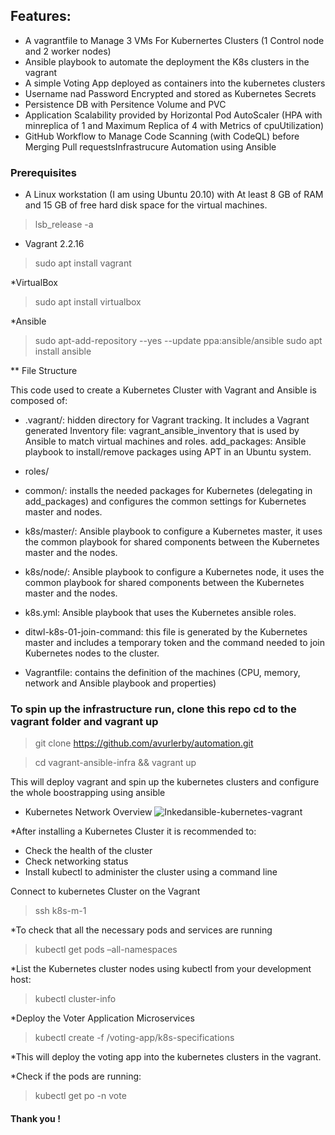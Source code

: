 
## Features:

- A vagrantfile to Manage 3 VMs For Kubernertes Clusters (1 Control node and 2 worker nodes)
- Ansible playbook to automate the deployment the K8s clusters in the vagrant
- A simple Voting App deployed as containers into the kubernetes clusters
- Username nad Password Encrypted and stored as Kubernetes Secrets
- Persistence DB with Persitence Volume and PVC
- Application Scalability provided by Horizontal Pod AutoScaler (HPA with minreplica of 1 and Maximum Replica of 4 with Metrics of cpuUtilization)
- GitHub Workflow to Manage Code Scanning (with CodeQL) before Merging Pull requestsInfrastrucure Automation using Ansible

### Prerequisites

- A Linux workstation (I am using Ubuntu 20.10) with At least 8 GB of RAM and 15 GB of free hard disk space for the virtual machines.

> lsb_release -a

* Vagrant 2.2.16
> sudo apt install vagrant 

*VirtualBox
>sudo apt install virtualbox

*Ansible
>sudo apt-add-repository --yes --update ppa:ansible/ansible
>sudo apt install ansible

** File Structure

This code used to create a Kubernetes Cluster with Vagrant and Ansible is composed of:

- .vagrant/: hidden directory for Vagrant tracking. It includes a Vagrant generated Inventory file: vagrant_ansible_inventory that is used by Ansible to match virtual machines and roles.
add_packages: Ansible playbook to install/remove packages using APT in an Ubuntu system.

- roles/

- common/: installs the needed packages for Kubernetes (delegating in add_packages) and configures the common settings for Kubernetes master and nodes.

- k8s/master/: Ansible playbook to configure a Kubernetes master, it uses the common playbook for shared components between the Kubernetes master and the nodes.

- k8s/node/: Ansible playbook to configure a Kubernetes node, it uses the common playbook for shared components between the Kubernetes master and the nodes.

-  k8s.yml: Ansible playbook that uses the Kubernetes ansible roles.

- ditwl-k8s-01-join-command: this file is generated by the Kubernetes master and includes a temporary token and the command needed to join Kubernetes nodes to the cluster.

- Vagrantfile: contains the definition of the machines (CPU, memory, network and Ansible playbook and properties)

### To spin up the infrastructure run, clone this repo cd to the vagrant folder and vagrant up
>git clone https://github.com/avurlerby/automation.git 

>cd vagrant-ansible-infra && vagrant up

This will deploy vagrant and spin up the kubernetes clusters and configure the whole boostrapping using ansible

* Kubernetes Network Overview
![Inkedansible-kubernetes-vagrant](https://user-images.githubusercontent.com/18261897/202597175-87a6f374-0938-43db-a3ad-5918ba862296.jpg)

*After installing a Kubernetes Cluster it is recommended to:
-   Check the health of the cluster
-   Check networking status
-   Install kubectl to administer the cluster using a command line

Connect to kubernetes Cluster on the Vagrant

>ssh k8s-m-1

*To check that all the necessary pods and services are running

>kubectl get pods –all-namespaces

*List the Kubernetes cluster nodes using kubectl from your development host:
>kubectl cluster-info

*Deploy the Voter Application Microservices
>kubectl create -f  /voting-app/k8s-specifications

*This will deploy the voting app into the kubernetes clusters in the vagrant.

*Check if the pods are running:

>kubectl get po -n vote


#### Thank you !
